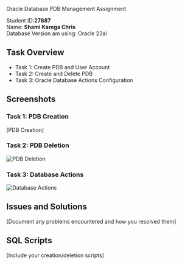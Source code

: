 Oracle Database PDB Management Assignment

Student ID:**27887**  
Name: **Shami Karega Chris**  
Database Version am using: Oracle 23ai

## Task Overview
- Task 1: Create PDB and User Account
- Task 2: Create and Delete PDB
- Task 3: Oracle Database Actions Configuration

## Screenshots

### Task 1: PDB Creation
[PDB Creation] 

### Task 2: PDB Deletion
![PDB Deletion](./screenshots/task2-pdb-deletion.png)

### Task 3: Database Actions
![Database Actions](./screenshots/task3-database-actions.png)

## Issues and Solutions
[Document any problems encountered and how you resolved them]

## SQL Scripts
[Include your creation/deletion scripts]
